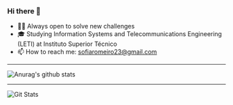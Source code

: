 ### Hi there 👋

- 👨‍💻 Always open to solve new challenges
- 🎓 Studying Information Systems and Telecommunications Engineering (LETI) at Instituto Superior Técnico
- 📫 How to reach me: sofiaromeiro23@gmail.com

__________________________________________________

![Anurag's github stats](https://github-readme-stats.vercel.app/api?username=SofiaRomeiro&show_icons=true&bg_color=30,e96443,904e95&title_color=fff&text_color=fff&icon_color=fff&count_private=true)

___________________________________________________

![Git Stats](https://github-readme-stats.vercel.app/api/top-langs/?username=SofiaRomeiro&theme=nord&count_private=true)

<!--
- 🌐 Visit my [website and portfolio][website]
-->
